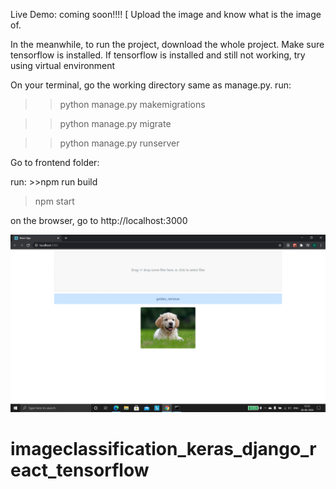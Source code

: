 Live Demo: coming soon!!!!
[
Upload the image and know what is the image of.

In the meanwhile, to run the project,  download the whole project.
Make sure tensorflow is installed. If tensorflow is installed and still not working, try using virtual environment

On your terminal, go the working directory same as manage.py. run:

>>python manage.py makemigrations

>>python manage.py migrate

>>python manage.py runserver

Go to frontend folder:

run: >>npm run build

>npm start 

on the browser, go to http://localhost:3000

![screenshot](https://github.com/vatsalsinha/imageclassification_keras_django_react_tensorflow/blob/master/Screenshot%20(7).png)

# imageclassification_keras_django_react_tensorflow
